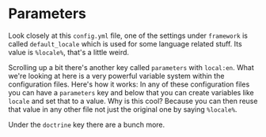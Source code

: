 # Parameters

Look closely at this `config.yml` file, one of the settings under `framework` is
called `default_locale` which is used for some language related stuff. Its value
is `%locale%`, that's a little weird. 

Scrolling up a bit there's another key called `parameters` with `local:en`. What
we're looking at here is a very powerful variable system within the configuration
files. Here's how it works: In any of these configuration files you can have a
`parameters` key and below that you can create variables like `locale` and set that
to a value. Why is this cool? Because you can then reuse that value in any other file
not just the original one by saying `%locale%`. 

Under the `doctrine` key there are a bunch more. 
